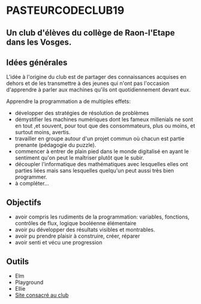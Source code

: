 # PASTEURCODECLUB19
## Un club d'élèves du collège de Raon-l'Etape dans les Vosges.

## Idées générales
L'idée à l'origine du club est de partager des connaissances acquises en dehors et de les transmettre à des jeunes qui n'ont pas l'occasion d'apprendre à parler aux machines qu'ils ont quotidiennement devant eux.

Apprendre la programmation a de multiples effets:
+ développer des stratégies de résolution de problèmes
+ démystifier les machines numériques dont les fameux millenials ne sont en tout ,et souvent, pour tout que des consommateurs, plus ou moins, et surtout moins, avertis.
+ travailler en groupe autour d'un projet commun où chacun est partie prenante (pédagogie du puzzle).
+ commencer à entrer de plain pied dans le monde digitalisé en ayant le sentiment qu'on peut le maîtriser plutôt que le subir.
+ découpler l'informatique des mathématiques avec lesquelles elles ont parties liées mais sans lesquelles quelqu'un peut aussi très bien programmer.
+ à compléter...

## Objectifs
+ avoir compris les rudiments de la programmation: variables, fonctions, contrôles de flux, logique booléenne élémentaire
+ avoir pu développer des résultats visibles et montrables.
+ avoir pu prendre plaisir à construire, créer, réparer
+ avoir senti et vécu une progression

## Outils
+ Elm
+ Playground
+ Ellie
+ [Site consacré au club](https://pasteurcodeclub.net/)
